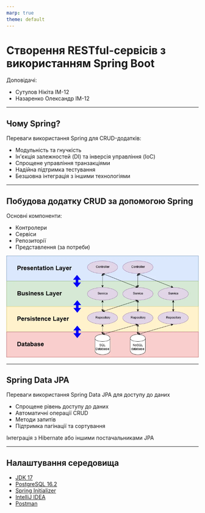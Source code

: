 ```yaml
---
marp: true
theme: default
---
```


# Створення RESTful-сервісів з використанням Spring Boot

Доповідачі:
- Сутулов Нікіта ІМ-12
- Назаренко Олександр ІМ-12

---

## Чому Spring?

Переваги використання Spring для CRUD-додатків:
- Модульність та гнучкість
- Ін'єкція залежностей (DI) та інверсія управління (IoC)
- Спрощене управління транзакціями
- Надійна підтримка тестування
- Безшовна інтеграція з іншими технологіями

---

## Побудова додатку CRUD за допомогою Spring

Основні компоненти:
- Контролери
- Сервіси
- Репозиторії
- Представлення (за потреби)

![bg right width:500px](https://raw.githubusercontent.com/NikitaSutulov/spring-rest-demo/master/presentation/assets/layers.png)

---

## Spring Data JPA

Переваги використання Spring Data JPA для доступу до даних
- Спрощене рівень доступу до даних
- Автоматичні операції CRUD
- Методи запитів
- Підтримка пагінації та сортування

Інтеграція з Hibernate або іншими постачальниками JPA

---

## Налаштування середовища

- [JDK 17](https://www.oracle.com/java/technologies/javase/jdk17-archive-downloads.html)
- [PostgreSQL 16.2](https://www.postgresql.org/download/)
- [Spring Initializer](https://start.spring.io/)
- [IntelliJ IDEA](https://www.jetbrains.com/idea/download/)
- [Postman](https://www.postman.com/downloads/)
